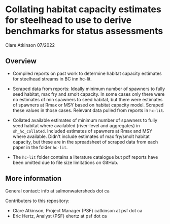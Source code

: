 # Collating habitat capacity estimates for steelhead to use to derive benchmarks for status assessments

Clare Atkinson 07/2022

## Overview

* Compiled reports on past work to determine habitat capacity estimates for steelhead streams in BC inn hc-lit.

* Scraped data from reports: Ideally minimum number of spawners to fully seed habitat, max fry and smolt capacity. In some cases only there were no estimates of min spawners to seed habitat, but there were estimates of spawners at Rmax or MSY based on habitat capacity model. Scraped these values in those cases. Relevant data pulled from reports in `hc-lit`. 

* Collated available estimates of minimum number of spawners to fully seed habitat where availabled (river-level and aggregates) in `sh_hc_collated`. Included estimates of spawners at Rmax and MSY where available. Didn't include estimates of max fry/smolt habitat capacity, but these are in the spreadsheet of scraped data from each paper in the folder `hc-lit`. 

* The `hc-lit` folder contains a literature catalogue but pdf reports have been omitted due to file size limitations on GitHub. 

## More information

General contact: info at salmonwatersheds dot ca

Contributers to this repository: 

* Clare Atkinson, Project Manager (PSF) catkinson at psf dot ca
* Eric Hertz, Analyst (PSF) ehertz at psf dot ca


